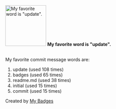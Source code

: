 <img src="https://my-badges.github.io/my-badges/favorite-word.png" alt="My favorite word is &quot;update&quot;." title="My favorite word is &quot;update&quot;." width="128">
<strong>My favorite word is &quot;update&quot;.</strong>
<br><br>

My favorite commit message words are:

1. update (used 108 times)
2. badges (used 65 times)
3. readme.md (used 38 times)
4. initial (used 15 times)
5. commit (used 15 times)


Created by <a href="https://github.com/my-badges/my-badges">My Badges</a>